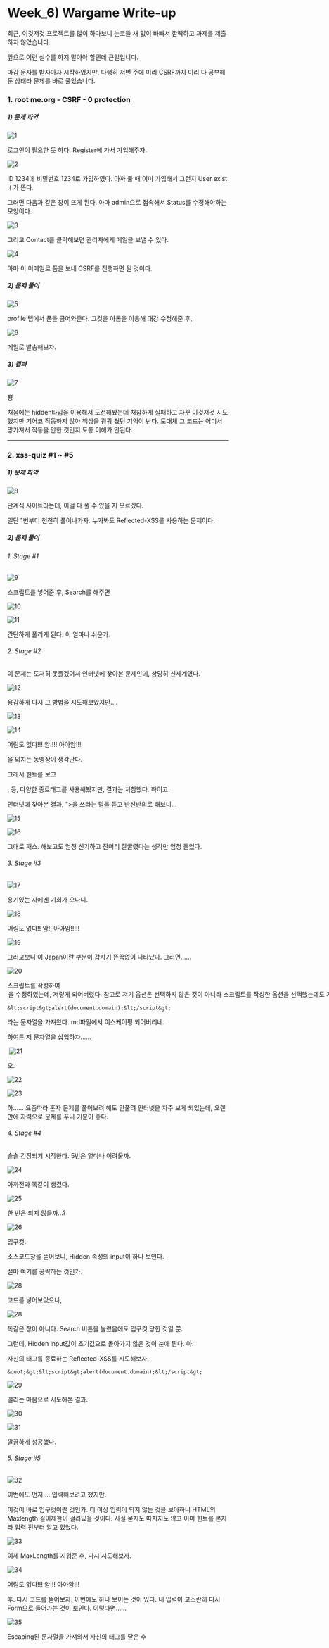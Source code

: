 

# Week_6) Wargame Write-up

최근, 이것저것 프로젝트를 많이 하다보니 눈코뜰 새 없이 바빠서 깜빡하고 과제를 제출하지 않았습니다.

앞으로 이런 실수를 하지 말아야 할텐데 큰일입니다.



마감 문자를 받자마자 시작하였지만, 다행히 저번 주에 미리 CSRF까지 미리 다 공부해둔 상태라 문제를 바로 풀었습니다.

### 1. root me.org - CSRF - 0 protection

##### 1)  문제 파악

![1](img/1.png)

로그인이 필요한 듯 하다. Register에 가서 가입해주자.

![2](img/2.png)

ID 1234에 비밀번호 1234로 가입하였다. 아까 풀 때 이미 가입해서 그런지 User exist :( 가 뜬다.

그러면 다음과 같은 창이 뜨게 된다. 아마 admin으로 접속해서 Status를 수정해야하는 모양이다.

![3](img/3.png)



그리고 Contact를 클릭해보면 관리자에게 메일을 보낼 수 있다.

![4](img/4.png)

아마 이 이메일로 폼을 보내 CSRF를 진행하면 될 것이다.

##### 2) 문제 풀이

![5](img/5.png)

profile 탭에서 폼을 긁어와준다. 그것을 아톰을 이용해 대강 수정해준 후,



![6](img/6.png)



메일로 발송해보자.

##### 3) 결과

![7](img/7.png)

뿅



처음에는 hidden타입을 이용해서 도전해봤는데 처참하게 실패하고 자꾸 이것저것 시도했지만 기어코 작동하지 않아 책상을 쾅쾅 쳤던 기억이 난다. 도대체 그 코드는 어디서 망가져서 작동을 안한 것인지 도통 이해가 안된다.

***

### 2. xss-quiz #1 ~ #5

##### 1)  문제 파악

![8](img/8.png)

단계식 사이트라는데, 이걸 다 풀 수 있을 지 모르겠다.

일단 1번부터 천천히 풀어나가자. 누가봐도 Reflected-XSS를 사용하는 문제이다.

##### 2) 문제 풀이

###### 1. Stage #1

![9](img/9.png)

스크립트를 넣어준 후, Search를 해주면

![10](img/10.png)



![11](img/11.png)

간단하게 풀리게 된다. 이 얼마나 쉬운가.

###### 2. Stage #2

이 문제는 도저히 못풀겠어서 인터넷에 찾아본 문제인데, 상당히 신세계였다.

![12](img/12.png)

용감하게 다시 그 방법을 시도해보았지만....

![13](img/13.png)

![14](img/14.png)

어림도 없다!!! 암!!!! 아아암!!!

을 외치는 동영상이 생각난다.



그래서 힌트를 보고 </p>, </form> 등, 다양한 종료태그를 사용해봤지만, 결과는 처참했다. 하이고.

인터넷에 찾아본 결과, ">을 쓰라는 말을 듣고 반신반의로 해보니...

![15](img/15.png)

![16](img/16.png)

그대로 패스. 해보고도 엄청 신기하고 잔머리 잘굴렸다는 생각만 엄청 들었다.

###### 3. Stage #3

![17](img/17.png)

용기있는 자에겐 기회가 오나니.

![18](img/18.png)

어림도 없다!! 암!! 아아암!!!!!

![19](img/19.png)

그러고보니 이 Japan이란 부분이 갑자기 뜬끔없이 나타났다. 그러면......

![20](img/20.png)

스크립트를 작성하여 <option>을 수정하였는데, 저렇게 되어버렸다. 참고로 저기 옵션은 선택하지 않은 것이 아니라 스크립트를 작성한 옵션을 선택했는데도 저러는 것이다. 생각을 해보니, HTML escaping을 하면 되지 않을까? 라는 생각이 불현듯 떠올랐고,

```&lt;script&gt;alert(document.domain);&lt;/script&gt;```

라는 문자열을 가져왔다. md파일에서 이스케이핑 되어버리네.

하여튼 저 문자열을 삽입하자......

​	![21](img/21.png)

오.

![22](img/22.png)

![23](img/23.png)

하...... 요즘따라 혼자 문제를 풀어보려 해도 안풀려 인터넷을 자주 보게 되었는데, 오랜만에 자력으로 문제를 푸니 기분이 좋다.

###### 4. Stage #4

슬슬 긴장되기 시작한다. 5번은 얼마나 어려울까.

![24](img/24.png)

아까전과 똑같이 생겼다.

![25](img/25.png)

한 번은 되지 않을까...?

![26](img/26.png)

입구컷.

소스코드창을 뜯어보니, Hidden 속성의 input이 하나 보인다.

설마 여기를 공략하는 것인가.

![28](img/28.png)

코드를 넣어보았으나,

![28](img/28.png)

똑같은 창이 아니다. Search 버튼을 눌렀음에도 입구컷 당한 것일 뿐.

그런데, Hidden input값이 초기값으로 돌아가지 않은 것이 눈에 띈다. 아.

자신의 태그를 종료하는 Reflected-XSS를 시도해보자.

```
&quot;&gt;&lt;script&gt;alert(document.domain);&lt;/script&gt;
```

![29](img/29.png)

떨리는 마음으로 시도해본 결과.

![30](img/30.png)

![31](img/31.png)

깔끔하게 성공했다.

###### 5. Stage #5

![32](img/32.png)

이번에도 먼저.... 입력해보려고 했지만.

이것이 바로 입구컷이란 것인가. 더 이상 입력이 되지 않는 것을 보아하니 HTML의 Maxlength 길이제한이 걸려있을 것이다. 사실 묻지도 따지지도 않고 이미 힌트를 본지라 입력 전부터 알고 있었다.

![33](img/33.png)

이제 MaxLength를 지워준 후, 다시 시도해보자.

![34](img/34.png)

어림도 없다!!! 암!!! 아아암!!!

후. 다시 코드를 뜯어보자. 이번에도 하나 보이는 것이 있다. 내 입력이 고스란히 다시 Form으로 들어가는 것이 보인다. 이렇다면......

![35](img/35.png)

Escaping된 문자열을 가져와서 자신의 태그를 닫은 후 <script>를 삽입하는 Reflected-XSS를 시도해보자.

##### 3) 결과

![36](img/36.png)

![37](img/37.png)

이 퀴즈를 다 풀면 Reflect-XSS에 도가 틀 것 같다. 확실히 이번 퀴즈 이후로, 입력을 그대로 반환하는 모든 부분에 대해 점검하게 되었으니. Escaping을 해주지 않으면 확실히 위험한 공격법같다.

***





